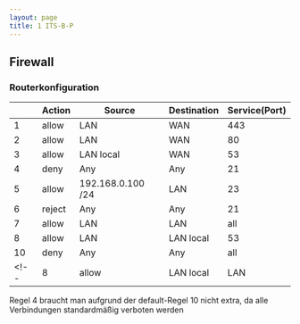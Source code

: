 ```yaml
---
layout: page
title: 1 ITS-B-P
---
```


## Firewall

### Routerkonfiguration

||Action|Source|Destination|Service(Port)|
|--|--|--|--|--|
|1|allow|LAN|WAN|443|
|2|allow|LAN|WAN|80|
|3|allow|LAN local|WAN|53|
|4|deny|Any|Any|21| 
|5|allow|192.168.0.100 /24|LAN|23|
|6|reject|Any|Any|21|
|7|allow|LAN|LAN|all|
|8|allow|LAN|LAN local|53|
|10|deny|Any|Any|all|
<!--|8|allow|LAN local|LAN|67|-->

Regel 4 braucht man aufgrund der default-Regel 10 nicht extra, da alle Verbindungen standardmäßig verboten werden
